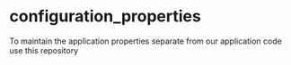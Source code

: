 # configuration_properties
To maintain the application properties separate from our application code use this repository
